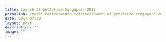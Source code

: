```yaml
---
title: Launch of GetActive Singapore 2017
permalink: /media-centre/media-release/launch-of-getactive-singapore-2017/
date: 2017-07-30
layout: post
description: ""
image: ""
---
```

